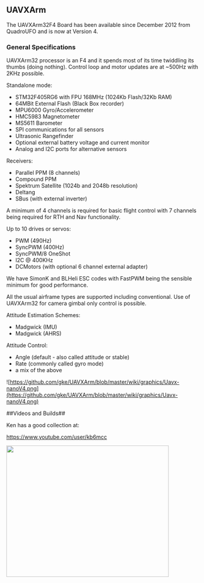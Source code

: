 ## UAVXArm ##

The UAVXArm32F4 Board has been available since December 2012 from QuadroUFO and is now at Version 4.

### General Specifications ###

UAVXArm32 processor is an F4 and it spends most of its time twiddling its thumbs (doing nothing). Control loop and motor updates are at ~500Hz with 2KHz possible. 

Standalone mode:

  * STM32F405RG6 with FPU 168MHz (1024Kb Flash/32Kb RAM)
  * 64MBit External Flash (Black Box recorder)
  * MPU6000 Gyro/Accelerometer
  * HMC5983 Magnetometer
  * MS5611 Barometer
  * SPI communications for all sensors
  * Ultrasonic Rangefinder
  * Optional external battery voltage and current monitor
  * Analog and I2C ports for alternative sensors

Receivers:

  * Parallel PPM (8 channels)
  * Compound PPM
  * Spektrum Satellite (1024b and 2048b resolution)
  * Deltang
  * SBus (with external inverter)

A minimum of 4 channels is required for basic flight control with 7 channels being required for RTH and Nav functionality.

Up to 10 drives or servos:

  * PWM (490Hz)
  * SyncPWM (400Hz)
  * SyncPWM/8 OneShot 
  * I2C @ 400KHz
  * DCMotors (with optional 6 channel external adapter)

We have SimonK and BLHeli ESC codes with FastPWM being the sensible minimum for good performance.

All the usual airframe types are supported including conventional. Use of UAVXArm32 for camera gimbal only control is possible.

Attitude Estimation Schemes:

  * Madgwick (IMU)
  * Madgwick (AHRS)

Attitude Control:

  * Angle (default - also called attitude or stable)
  * Rate (commonly called gyro mode)
  * a mix of the above
 
![https://github.com/gke/UAVXArm/blob/master/wiki/graphics/Uavx-nanoV4.png](https://github.com/gke/UAVXArm/blob/master/wiki/graphics/Uavx-nanoV4.png)

##Videos and Builds##

Ken has a good collection at:

https://www.youtube.com/user/kb6mcc

<a href='http://www.youtube.com/watch?feature=player_embedded&v=fUZlUUwVRLw' target='_blank'><img src='http://img.youtube.com/vi/fUZlUUwVRLw/0.jpg' width='425' height=344 /></a>
